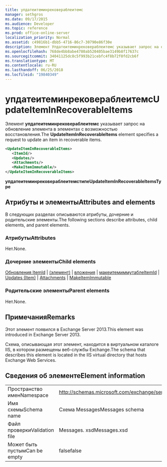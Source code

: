 ```yaml
---
title: упдатеитеминрековераблеитемс
manager: sethgros
ms.date: 09/17/2015
ms.audience: Developer
ms.topic: reference
ms.prod: office-online-server
localization_priority: Normal
ms.assetid: c49816b1-dbb5-4716-86c7-30790e86f30e
description: Элемент Упдатеитеминрековераблеитемс указывает запрос на обновление элемента в элементах с возможностью восстановления.
ms.openlocfilehash: 768de4bb8abe4780ab520405bae3149b8f17637c
ms.sourcegitcommit: 34041125dc8c5f993b21cebfc4f8b72f0fd2cb6f
ms.translationtype: MT
ms.contentlocale: ru-RU
ms.lasthandoff: 06/25/2018
ms.locfileid: "19840349"
---
```

# <a name="updateiteminrecoverableitems"></a><span data-ttu-id="48977-103">упдатеитеминрековераблеитемс</span><span class="sxs-lookup"><span data-stu-id="48977-103">UpdateItemInRecoverableItems</span></span>

<span data-ttu-id="48977-104">Элемент **упдатеитеминрековераблеитемс** указывает запрос на обновление элемента в элементах с возможностью восстановления.</span><span class="sxs-lookup"><span data-stu-id="48977-104">The **UpdateItemInRecoverableItems** element specifies a request to update an item in recoverable items.</span></span> 
  
```XML
<UpdateItemInRecoverableItems>
   <ItemId/>
   <Updates/>
   <Attachments/>
   <MakeItemImmutable/>
</UpdateItemInRecoverableItems>
```

 <span data-ttu-id="48977-105">**упдатеитеминрековераблеитемстипе**</span><span class="sxs-lookup"><span data-stu-id="48977-105">**UpdateItemInRecoverableItemsType**</span></span>
## <a name="attributes-and-elements"></a><span data-ttu-id="48977-106">Атрибуты и элементы</span><span class="sxs-lookup"><span data-stu-id="48977-106">Attributes and elements</span></span>

<span data-ttu-id="48977-107">В следующих разделах описываются атрибуты, дочерние и родительские элементы.</span><span class="sxs-lookup"><span data-stu-id="48977-107">The following sections describe attributes, child elements, and parent elements.</span></span>
  
### <a name="attributes"></a><span data-ttu-id="48977-108">Атрибуты</span><span class="sxs-lookup"><span data-stu-id="48977-108">Attributes</span></span>

<span data-ttu-id="48977-109">Нет.</span><span class="sxs-lookup"><span data-stu-id="48977-109">None.</span></span>
  
### <a name="child-elements"></a><span data-ttu-id="48977-110">Дочерние элементы</span><span class="sxs-lookup"><span data-stu-id="48977-110">Child elements</span></span>

<span data-ttu-id="48977-111">[Обновления ItemId](itemid.md) | [(элемент)](updates-item.md) | [вложения](attachments-ex15websvcsotherref.md) | [макеитемиммутабле](makeitemimmutable.md)</span><span class="sxs-lookup"><span data-stu-id="48977-111">[ItemId](itemid.md) | [Updates (Item)](updates-item.md) | [Attachments](attachments-ex15websvcsotherref.md) | [MakeItemImmutable](makeitemimmutable.md)</span></span>
  
### <a name="parent-elements"></a><span data-ttu-id="48977-112">Родительские элементы</span><span class="sxs-lookup"><span data-stu-id="48977-112">Parent elements</span></span>

<span data-ttu-id="48977-113">Нет.</span><span class="sxs-lookup"><span data-stu-id="48977-113">None.</span></span>
  
## <a name="remarks"></a><span data-ttu-id="48977-114">Примечания</span><span class="sxs-lookup"><span data-stu-id="48977-114">Remarks</span></span>

<span data-ttu-id="48977-115">Этот элемент появился в Exchange Server 2013.</span><span class="sxs-lookup"><span data-stu-id="48977-115">This element was introduced in Exchange Server 2013.</span></span>
  
<span data-ttu-id="48977-116">Схема, описывающая этот элемент, находится в виртуальном каталоге IIS, в котором размещены веб-службы Exchange.</span><span class="sxs-lookup"><span data-stu-id="48977-116">The schema that describes this element is located in the IIS virtual directory that hosts Exchange Web Services.</span></span>
  
## <a name="element-information"></a><span data-ttu-id="48977-117">Сведения об элементе</span><span class="sxs-lookup"><span data-stu-id="48977-117">Element information</span></span>

|||
|:-----|:-----|
|<span data-ttu-id="48977-118">Пространство имен</span><span class="sxs-lookup"><span data-stu-id="48977-118">Namespace</span></span>  <br/> |http://schemas.microsoft.com/exchange/services/2006/messages  <br/> |
|<span data-ttu-id="48977-119">Имя схемы</span><span class="sxs-lookup"><span data-stu-id="48977-119">Schema name</span></span>  <br/> |<span data-ttu-id="48977-120">Схема Messages</span><span class="sxs-lookup"><span data-stu-id="48977-120">Messages schema</span></span>  <br/> |
|<span data-ttu-id="48977-121">Файл проверки</span><span class="sxs-lookup"><span data-stu-id="48977-121">Validation file</span></span>  <br/> |<span data-ttu-id="48977-122">Messages. xsd</span><span class="sxs-lookup"><span data-stu-id="48977-122">Messages.xsd</span></span>  <br/> |
|<span data-ttu-id="48977-123">Может быть пустым</span><span class="sxs-lookup"><span data-stu-id="48977-123">Can be empty</span></span>  <br/> |<span data-ttu-id="48977-124">false</span><span class="sxs-lookup"><span data-stu-id="48977-124">false</span></span>  <br/> |
   

